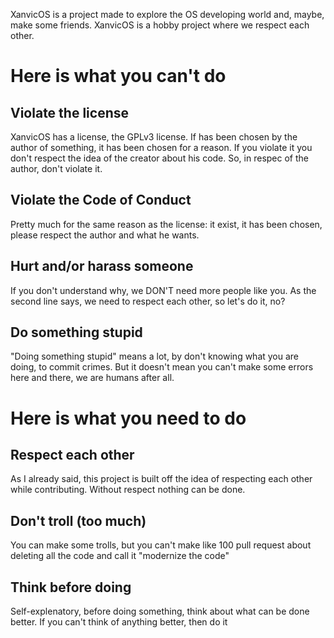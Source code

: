 XanvicOS is a project made to explore the OS developing world and, maybe, make some friends.
XanvicOS is a hobby project where we respect each other.

# Here is what you can't do

## Violate the license

XanvicOS has a license, the GPLv3 license. If has been chosen by the author of something, it has been chosen for a reason. If you violate it you don't respect the idea of the creator about his code.
So, in respec of the author, don't violate it.

## Violate the Code of Conduct

Pretty much for the same reason as the license: it exist, it has been chosen, please respect the author and what he wants.

## Hurt and/or harass someone

If you don't understand why, we DON'T need more people like you. As the second line says, we need to respect each other, so let's do it, no?

## Do something stupid

"Doing something stupid" means a lot, by don't knowing what you are doing, to commit crimes. But it doesn't mean you can't make some errors here and there, we are humans after all.

# Here is what you need to do

## Respect each other

As I already said, this project is built off the idea of respecting each other while contributing. Without respect nothing can be done.

## Don't troll (too much)

You can make some trolls, but you can't make like 100 pull request about deleting all the code and call it "modernize the code"

## Think before doing

Self-explenatory, before doing something, think about what can be done better. If you can't think of anything better, then do it
